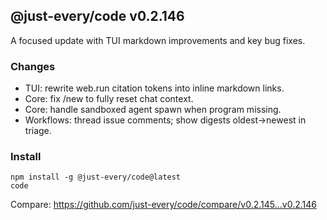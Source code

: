 ## @just-every/code v0.2.146

A focused update with TUI markdown improvements and key bug fixes.

### Changes

- TUI: rewrite web.run citation tokens into inline markdown links.
- Core: fix /new to fully reset chat context.
- Core: handle sandboxed agent spawn when program missing.
- Workflows: thread issue comments; show digests oldest→newest in triage.

### Install

```
npm install -g @just-every/code@latest
code
```

Compare: https://github.com/just-every/code/compare/v0.2.145...v0.2.146
